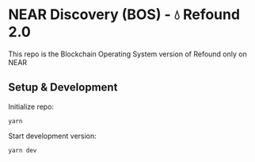 # NEAR Discovery (BOS) - 💧 Refound 2.0
This repo is the Blockchain Operating System version of Refound only on NEAR

## Setup & Development
Initialize repo:
```
yarn
```

Start development version:
```
yarn dev
```
